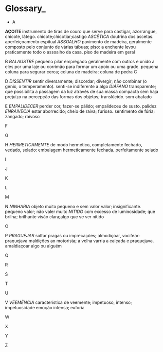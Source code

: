 # Glossary_

- A 

**AÇOITE**
instrumento de tiras de couro que serve para castigar, azorrangue, chicote, látego.
chicote;chicotiar;castigo
*ASCÉTICA*
doutrina dos ascetas.
aperfeiçoamento espitual
*ASSOALHO*
pavimento de madeira, geralmente composto pelo conjunto de várias tábuas; piso: a enchente levou praticamente todo o assoalho da casa.
piso de madeira em geral

B
*BALAÚSTRE*
pequeno pilar empregado geralmente com outros e unido a eles por uma laje ou corrimão para formar um apoio ou uma grade.
pequena coluna para segurar cerca; coluna de madeira; coluna de pedra
C

D
*DISSENTIR*
sentir diversamente; discordar; divergir; não combinar (o genio, o temperamento).
senti-se indiferente a algo
*DIÁFANO*
transparente; que possibilita a passagem da luz através de sua massa compacta sem haja prejuízo na percepção das formas dos objetos; translúcido.
som abafado

E
*EMPALIDECER*
perder cor, fazer-se pálido; empalideceu de susto.
palidez
*ENRAIVECIA*
estar aborrecido; cheio de raiva; furioso.
sentimento de fúria; zangado; raivoso

F

G

H
*HERMETICAMENTE*
de modo hermético, completamente fechado, vedado, selado: embalagem hermeticamente fechada.
perfeitamente selado

I

J

K

L

M

N
*NINHARIA*
objeto muito pequeno e sem valor valor; insignificante.
pequeno valor; não valer muito
*NITIDO*
com excesso de luminosidade; que brilha; brilhante
visão clara;algo que se ver nitido

O

P
*PRAGUEJAR*
soltar pragas ou imprecações; almodiçoar, vocifear: praquejava maldições ao motorista; a velha varria a calçada e praquejava.
amaldiaçoar algo ou alguém

Q

R

S

T

U

V
*VEEMÊNCIA*
característica de veemente; impetuoso, intenso; impetuosidade
emoção intensa; euforia 

W

X

Y

Z
